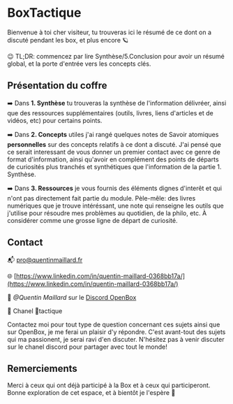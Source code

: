 # BoxTactique

Bienvenue à toi cher visiteur, tu trouveras ici le résumé de ce dont on a discuté pendant les box, et plus encore 🪐

😉 TL;DR: commencez par lire Synthèse/5.Conclusion pour avoir un résumé global, et la porte d'entrée vers les concepts clés.

## Présentation du coffre
➡️ Dans **1. Synthèse** tu trouveras la synthèse de l'information délivréer, ainsi que des ressources supplémentaires (outils, livres, liens d'articles et de vidéos, etc) pour certains points.

➡️ Dans **2. Concepts** utiles j'ai rangé quelques notes de Savoir atomiques **personnelles** sur des concepts relatifs à ce dont a discuté. 
J'ai pensé que ce serait interessant de vous donner un premier contact avec ce genre de format d'information, ainsi qu'avoir en complément des points de départs de curiosités plus tranchés et synthétiques que l'information de la partie 1. Synthèse.

➡️ Dans **3. Ressources** je vous fournis des éléments dignes d'interêt et qui n'ont pas directement fait partie du module.
Pèle-mêle: des livres numériques que je trouve intéréssant, une note qui renseigne les outils que j'utilise pour résoudre mes problèmes au quotidien, de la philo, etc. 
À considérer comme une grosse ligne de départ de curiosité.

## Contact
📬 pro@quentinmaillard.fr

🌐 [https://www.linkedin.com/in/quentin-maillard-0368bb17a/](https://www.linkedin.com/in/quentin-maillard-0368bb17a/)

💬 *@Quentin Maillard* sur le [Discord OpenBox](https://discord.gg/pNrjCmdt2q)

💬 Chanel 🥋tactique

Contactez moi pour tout type de question concernant ces sujets ainsi que sur OpenBox, je me ferai un plaisir d'y répondre. 
C'est avant-tout des sujets qui ma passionent, je serai ravi d'en discuter. N'hésitez pas à venir discuter sur le chanel discord pour partager avec tout le monde!

## Remerciements
Merci à ceux qui ont déjà participé à la Box et à ceux qui participeront.
Bonne exploration de cet espace, et à bientôt je l'espère 💫
